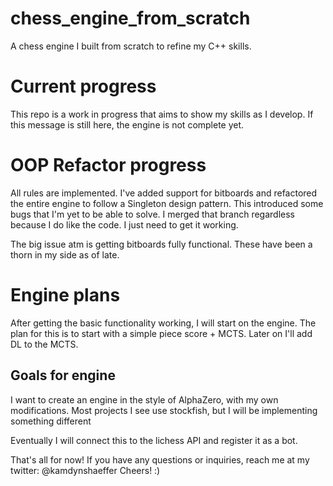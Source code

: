# chess_engine_from_scratch
A chess engine I built from scratch to refine my C++ skills.

# Current progress
This repo is a work in progress that aims to show my skills as I develop. If this message is still here, the engine is not complete yet.

# OOP Refactor progress
All rules are implemented. I've added support for bitboards and refactored the entire engine to follow a Singleton design pattern. This introduced some bugs that I'm yet to be able to solve. I merged that branch regardless because I do like the code. I just need to get it working. 

The big issue atm is getting bitboards fully functional. These have been a thorn in my side as of late. 

# Engine plans

After getting the basic functionality working, I will start on the engine. The plan for this is to start with a simple piece score + MCTS. Later on I'll add DL to the MCTS.

## Goals for engine

I want to create an engine in the style of AlphaZero, with my own modifications. Most projects I see use stockfish, but I will be implementing something different

Eventually I will connect this to the lichess API and register it as a bot.

That's all for now! If you have any questions or inquiries, reach me at my twitter: @kamdynshaeffer Cheers! :)